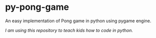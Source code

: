 # py-pong-game

An easy implementation of Pong game in python using pygame engine.

_I am using this repository to teach kids how to code in python._
